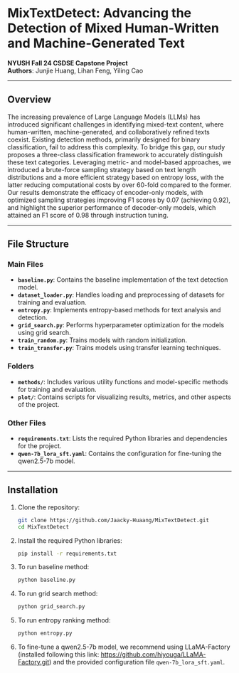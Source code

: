 # MixTextDetect: Advancing the Detection of Mixed Human-Written and Machine-Generated Text

**NYUSH Fall 24 CSDSE Capstone Project**  
**Authors**: Junjie Huang, Lihan Feng, Yiling Cao  

---

## Overview

The increasing prevalence of Large Language Models (LLMs) has introduced significant challenges in identifying mixed-text content, where human-written, machine-generated, and collaboratively refined texts coexist. Existing detection methods, primarily designed for binary classification, fail to address this complexity. To bridge this gap, our study proposes a three-class classification framework to accurately distinguish these text categories. Leveraging metric- and model-based approaches, we introduced a brute-force sampling strategy based on text length distributions and a more
efficient strategy based on entropy loss, with the latter reducing computational costs by over 60-fold compared to the former. Our results demonstrate the efficacy of encoder-only models, with optimized sampling strategies improving F1 scores by 0.07 (achieving 0.92), and highlight the superior performance of decoder-only models, which attained an F1 score of 0.98 through instruction tuning.

---

## File Structure

### Main Files
- **`baseline.py`**: Contains the baseline implementation of the text detection model.
- **`dataset_loader.py`**: Handles loading and preprocessing of datasets for training and evaluation.
- **`entropy.py`**: Implements entropy-based methods for text analysis and detection.
- **`grid_search.py`**: Performs hyperparameter optimization for the models using grid search.
- **`train_random.py`**: Trains models with random initialization.
- **`train_transfer.py`**: Trains models using transfer learning techniques.

### Folders
- **`methods/`**: Includes various utility functions and model-specific methods for training and evaluation.
- **`plot/`**: Contains scripts for visualizing results, metrics, and other aspects of the project.

### Other Files
- **`requirements.txt`**: Lists the required Python libraries and dependencies for the project.
- **`qwen-7b_lora_sft.yaml`**: Contains the configuration for fine-tuning the qwen2.5-7b model.

---

## Installation

1. Clone the repository:
   ```bash
   git clone https://github.com/Jaacky-Huaang/MixTextDetect.git
   cd MixTextDetect
    ```
2. Install the required Python libraries:
    ```bash
    pip install -r requirements.txt
    ```
3. To run baseline method:
    ```bash
    python baseline.py
    ```
4. To run grid search method:
    ```bash
    python grid_search.py
    ```
5. To run entropy ranking method:
    ```bash
    python entropy.py
    ```
6. To fine-tune a qwen2.5-7b model, we recommend using LLaMA-Factory (installed following this link: https://github.com/hiyouga/LLaMA-Factory.git) and the provided configuration file `qwen-7b_lora_sft.yaml`.

